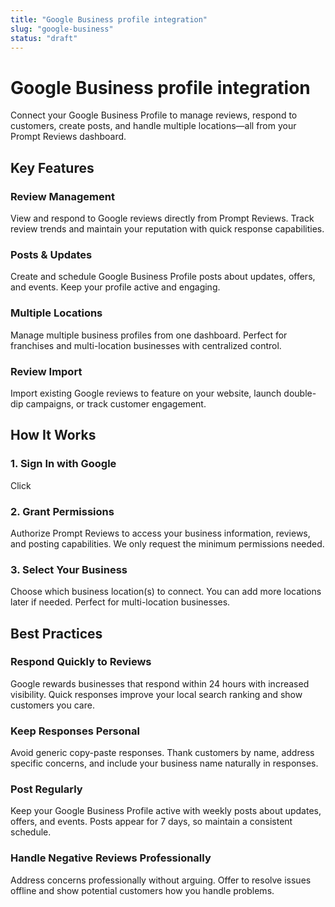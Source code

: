 ```yaml
---
title: "Google Business profile integration"
slug: "google-business"
status: "draft"
---
```


# Google Business profile integration

Connect your Google Business Profile to manage reviews, respond to customers, create posts, and handle multiple locations—all from your Prompt Reviews dashboard.

## Key Features

### Review Management

View and respond to Google reviews directly from Prompt Reviews. Track review trends and maintain your reputation with quick response capabilities.

### Posts & Updates

Create and schedule Google Business Profile posts about updates, offers, and events. Keep your profile active and engaging.

### Multiple Locations

Manage multiple business profiles from one dashboard. Perfect for franchises and multi-location businesses with centralized control.

### Review Import

Import existing Google reviews to feature on your website, launch double-dip campaigns, or track customer engagement.

## How It Works

### 1. Sign In with Google

Click 

### 2. Grant Permissions

Authorize Prompt Reviews to access your business information, reviews, and posting capabilities. We only request the minimum permissions needed.

### 3. Select Your Business

Choose which business location(s) to connect. You can add more locations later if needed. Perfect for multi-location businesses.

## Best Practices

### Respond Quickly to Reviews

Google rewards businesses that respond within 24 hours with increased visibility. Quick responses improve your local search ranking and show customers you care.

### Keep Responses Personal

Avoid generic copy-paste responses. Thank customers by name, address specific concerns, and include your business name naturally in responses.

### Post Regularly

Keep your Google Business Profile active with weekly posts about updates, offers, and events. Posts appear for 7 days, so maintain a consistent schedule.

### Handle Negative Reviews Professionally

Address concerns professionally without arguing. Offer to resolve issues offline and show potential customers how you handle problems.

